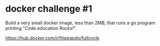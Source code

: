 # docker challenge #1

Build a very small docker image, less than 2MB, that runs a go program printing "Code.education Rocks!".

https://hub.docker.com/r/filipeapdo/fullcycle
